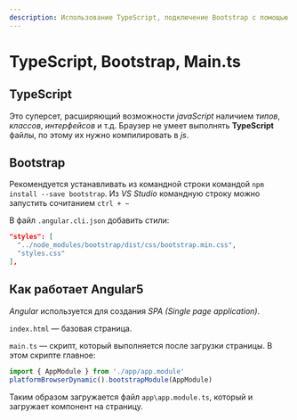 ```yaml
---
description: Использование TypeScript, подключение Bootstrap с помощью npm и роль файла main.ts
---
```


# TypeScript, Bootstrap, Main.ts

## TypeScript

Это суперсет, расширяющий возможности _javaScript_ наличием _типов_, _классов_, _интерфейсов_ и т.д. Браузер не умеет выполнять **TypeScript** файлы, по этому их нужно компилировать в _js_.

## Bootstrap

Рекомендуется устанавливать из командной строки командой `npm install --save bootstrap`. Из _VS Studio_ командную строку можно запустить сочитанием `ctrl + ~`

В файл `.angular.cli.json` добавить стили:

```json
"styles": [
  "../node_modules/bootstrap/dist/css/bootstrap.min.css",
  "styles.css"
],
```

## Как работает Angular5

_Angular_ используется для создания _SPA (Single page application)_.

`index.html` — базовая страница.

`main.ts` — скрипт, который выполняется после загрузки страницы. В этом скрипте главное:

```js
import { AppModule } from './app/app.module'
platformBrowserDynamic().bootstrapModule(AppModule)
```

Таким образом загружается файл `app\app.module.ts`, который и загружает компонент на страницу.
